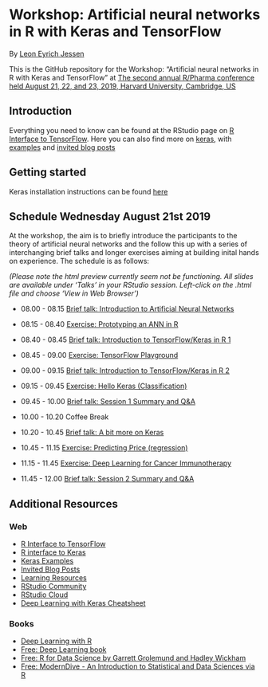 Workshop: Artificial neural networks in R with Keras and TensorFlow
================

By [Leon Eyrich Jessen](https://leonjessen.github.io/)

This is the GitHub repository for the Workshop: “Artificial neural
networks in R with Keras and TensorFlow” at [The second annual R/Pharma
conference held August 21, 22, and 23, 2019, Harvard University,
Cambridge, US](http://rinpharma.com/)

## Introduction

Everything you need to know can be found at the RStudio page on [R
Interface to TensorFlow](https://tensorflow.rstudio.com/). Here you can
also find more on [keras](https://tensorflow.rstudio.com/keras/), with
[examples](https://tensorflow.rstudio.com/keras/articles/examples/) and
[invited blog posts](https://blogs.rstudio.com/tensorflow/)

## Getting started

Keras installation instructions can be found
[here](https://tensorflow.rstudio.com/keras/#getting-started)

## Schedule Wednesday August 21st 2019

At the workshop, the aim is to briefly introduce the participants to the
theory of artificial neural networks and the follow this up with a
series of interchanging brief talks and longer exercises aiming at
building inital hands on experience. The schedule is as follows:

*(Please note the html preview currently seem not be functioning. All
slides are available under ‘Talks’ in your RStudio session. Left-click
on the .html file and choose ‘View in Web Browser’)*

  - 08.00 - 08.15 [Brief talk: Introduction to Artificial Neural
    Networks](http://htmlpreview.github.io/?https://github.com/leonjessen/RPharma2019/blob/master/Talks/01_introduction_to_artificial_neural_networks.html)

  - 08.15 - 08.40 [Exercise: Prototyping an ANN in
    R](Exercises/01_ann_prototype.md)

  - 08.40 - 08.45 [Brief talk: Introduction to TensorFlow/Keras in
    R 1](http://htmlpreview.github.io/?https://github.com/leonjessen/RPharma2019/blob/master/Talks/02_introduction_to_keras_1.html)

  - 08.45 - 09.00 [Exercise: TensorFlow
    Playground](Exercises/02_tensorflow_playground.md)

  - 09.00 - 09.15 [Brief talk: Introduction to TensorFlow/Keras in
    R 2](http://htmlpreview.github.io/?https://github.com/leonjessen/RPharma2019/blob/master/Talks/03_introduction_to_keras_2.html)

  - 09.15 - 09.45 [Exercise: Hello Keras
    (Classification)](Exercises/03_hello_keras.md)

  - 09.45 - 10.00 [Brief talk: Session 1 Summary and
    Q\&A](http://htmlpreview.github.io/?https://github.com/leonjessen/RPharma2019/blob/master/Talks/04_session_1_summary.html)

  - 10.00 - 10.20 Coffee Break

  - 10.20 - 10.45 [Brief talk: A bit more on
    Keras](http://htmlpreview.github.io/?https://github.com/leonjessen/RPharma2019/blob/master/Talks/05_a_bit_more_on_keras.html)

  - 10.45 - 11.15 [Exercise: Predicting Price
    (regression)](Exercises/04_diamonds_regression.md)

  - 11.15 - 11.45 [Exercise: Deep Learning for Cancer
    Immunotherapy](Exercises/05_deep_learning_for_cancer_immunotherapy.md)

  - 11.45 - 12.00 [Brief talk: Session 2 Summary and
    Q\&A](http://htmlpreview.github.io/?https://github.com/leonjessen/RPharma2019/blob/master/Talks/06_session_2_summary.html)

## Additional Resources

### Web

  - [R Interface to TensorFlow](https://tensorflow.rstudio.com/)
  - [R interface to Keras](https://tensorflow.rstudio.com/keras/)
  - [Keras
    Examples](https://tensorflow.rstudio.com/keras/articles/examples/)
  - [Invited Blog Posts](https://blogs.rstudio.com/tensorflow/)
  - [Learning
    Resources](https://tensorflow.rstudio.com/learn/resources.html)
  - [RStudio Community](https://community.rstudio.com/)
  - [RStudio Cloud](https://rstudio.cloud/)
  - [Deep Learning with Keras
    Cheatsheet](https://github.com/rstudio/cheatsheets/raw/master/keras.pdf)

### Books

  - [Deep Learning with
    R](https://www.manning.com/books/deep-learning-with-r)
  - [Free: Deep Learning book](https://www.deeplearningbook.org/)
  - [Free: R for Data Science by Garrett Grolemund and Hadley
    Wickham](https://r4ds.had.co.nz/)
  - [Free: ModernDive - An Introduction to Statistical and Data Sciences
    via R](https://moderndive.com/)
